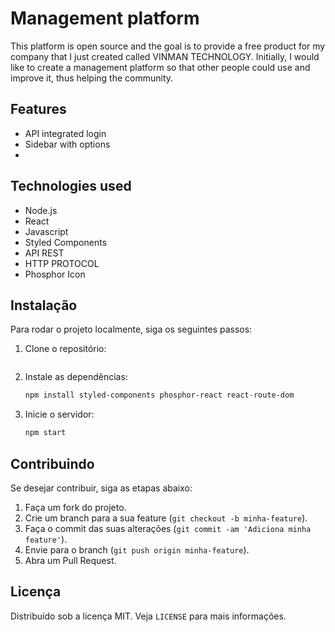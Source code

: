 # Management platform
This platform is open source and the goal is to provide a free product for my company that I just created called VINMAN TECHNOLOGY. Initially, I would like to create a management platform so that other people could use and improve it, thus helping the community.



## Features
- API integrated login
- Sidebar with options 
- 

## Technologies used
- Node.js
- React
- Javascript
- Styled Components
- API REST
- HTTP PROTOCOL
- Phosphor Icon

## Instalação
Para rodar o projeto localmente, siga os seguintes passos:

1. Clone o repositório:

    ```bash
    ```

2. Instale as dependências:

    ```bash
    npm install styled-components phosphor-react react-route-dom
    ```

3. Inicie o servidor:

    ```bash
    npm start
    ```

## Contribuindo
Se desejar contribuir, siga as etapas abaixo:

1. Faça um fork do projeto.
2. Crie um branch para a sua feature (`git checkout -b minha-feature`).
3. Faça o commit das suas alterações (`git commit -am 'Adiciona minha feature'`).
4. Envie para o branch (`git push origin minha-feature`).
5. Abra um Pull Request.

## Licença
Distribuído sob a licença MIT. Veja `LICENSE` para mais informações.
